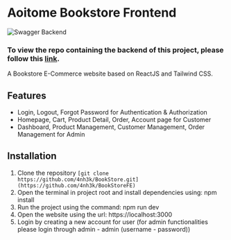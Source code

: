 # Aoitome Bookstore Frontend 

![Swagger Backend](Swagger.png)

### To view the repo containing the backend of this project, please follow this [link](https://github.com/4nh3k/BookStore).

A Bookstore E-Commerce website based on ReactJS and Tailwind CSS.

## Features
- Login, Logout, Forgot Password for Authentication & Authorization
- Homepage, Cart, Product Detail, Order, Account page for Customer
- Dashboard, Product Management, Customer Management, Order Management for Admin

## Installation
1. Clone the repository
 `[git clone https://github.com/4nh3k/BookStore.git](https://github.com/4nh3k/BookStoreFE)`
2. Open the terminal in project root and install dependencies using: npm install
3. Run the project using the command: npm run dev
4. Open the website using the url: https://localhost:3000
5. Login by creating a new account for user (for admin functionalities please login through admin - admin (username - password))
